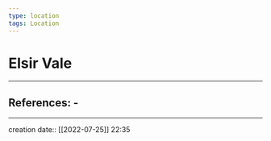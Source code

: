 ```yaml
---
type: location
tags: Location
---
```


# Elsir Vale 
___ 
## References: - 
--- 
creation date:: [[2022-07-25]] 22:35